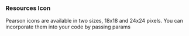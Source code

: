 ### Resources Icon
Pearson icons are available in two sizes, 18x18 and 24x24 pixels. You can incorporate them into your code by passing params

